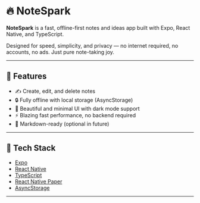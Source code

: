 # 🔥 NoteSpark

**NoteSpark** is a fast, offline-first notes and ideas app built with Expo, React Native, and TypeScript.

Designed for speed, simplicity, and privacy — no internet required, no accounts, no ads. Just pure note-taking joy.

---

## 📱 Features

- ✍️ Create, edit, and delete notes
- 🔒 Fully offline with local storage (AsyncStorage)
- 🌙 Beautiful and minimal UI with dark mode support
- ⚡ Blazing fast performance, no backend required
- 📄 Markdown-ready (optional in future)

---

## 🚀 Tech Stack

- [Expo](https://expo.dev/)
- [React Native](https://reactnative.dev/)
- [TypeScript](https://www.typescriptlang.org/)
- [React Native Paper](https://callstack.github.io/react-native-paper/)
- [AsyncStorage](https://react-native-async-storage.github.io/async-storage/)

---
